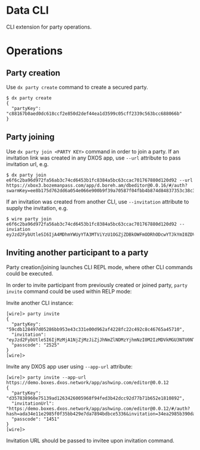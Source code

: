 # Data CLI

CLI extension for party operations.

# Operations

## Party creation

Use `dx party create` command to create a secured party.

```
$ dx party create
{
  "partyKey": "c88167b0aed0dc618ccf2e850d2def44ea1d3599c05cff2339c563bcc688066b"
}
```

## Party joining

Use `dx party join <PARTY KEY>` command in order to join a party.
If an invitation link was created in any DXOS app, use `--url` attribute to pass invitation url, e.g.

```
$ dx party join e6f6c2ba96d972fa56ab3c74cd6453b1fc8384a5bc63ccac701767880d120d92 --url https://xbox3.bozemanpass.com/app/d.boreh.am/dbeditor@0.0.16/#/auth?swarmKey=ee8b175d762dd6a054e066e900b9f39a70587f04fbb4b874d84837353c38c3ba&invitation=4b7d885a1b5927971656b5606c49439c4232e4fed0da5a91cf10678cb55cf88a&hash=78ca686ea23d0ddaaf69eddbc3a413490cecc3d3
```

If an invitation was created from another CLI, use `--invitation` attribute to supply the invitation, e.g.

```
$ wire party join e6f6c2ba96d972fa56ab3c74cd6453b1fc8384a5bc63ccac701767880d120d92 --inviation eyJzd2FybUtleSI6IjA4MDhmYWUyYTA3MTViYzU1OGZjZDBkOWFmODRhODcwYTJkYmI0ZDVlZmY3ZDYxZjI2ODc1MWFkYmYyZDE2NGQiLCJpbnZpdGF0aW9uIjoiZDVlOGI1NmU2MTA2ZmM5NzhmNmUzYmEwZDJjYzlmMmVmODFhZDEzN2NmYmQ2NDFhYTkzNDc5M2Y1NTk5YTMzZiIsImhhc2giOiI3YjRjYzAxMzViM2FjYWEwZDMxMWI3YjcxYmEyZjQwMzQwYjcwODRhIn0=
```

## Inviting another participant to a party

Party creation/joining launches CLI REPL mode, where other CLI commands could be executed.

In order to invite participant from previously created or joined party, `party invite` command could be used within RELP mode:

Invite another CLI instance:

```
[wire]> party invite
{
  "partyKey": "59cdb128497d05286bb953e43c331e00d962af4228fc22c492c8c46765a45710",
  "invitation": "eyJzd2FybUtleSI6IjMzMjA1NjZjMzJiZjJhNmZlNDMzYjhmNzI0M2IzMDVkMGU3NTU0NTAxY2I3MDg0MWE2MDI5NmExYTcyYzJjMmEiLCJpbnZpdGF0aW9uIjoiMzc4ZDkyMTA4M2RkMmU4ODMxYzdmZmY5NTRjZWU0NDMzYzFmOGI3NzkzYWI4NDY2ZTU2YzcwNmY1OTg3ZWFlOSIsImhhc2giOiIyODIxNDUwZDc1NGRmYmNhYjU5YmQ1ZjdlY2M2MWMzYjNmYTJkZGU2In0=",
  "passcode": "2525"
}
[wire]>
```

Invite any DXOS app user using `--app-url` attribute:

```
[wire]> party invite --app-url https://demo.boxes.dxos.network/app/ashwinp.com/editor@0.0.12
{
  "partyKey": "d357838960e75139ad1263426005968f94fed3b42dcc92d77b71b652e1810892",
  "invitationUrl": "https:/demo.boxes.dxos.network/app/ashwinp.com/editor@0.0.12/#/auth?hash=ada34e11e2985f0f35bb429e7da7894bdbce5336&invitation=34ea2985b390dadccd1c3efe0f32a441b9309881cf6714f2166df2279457bba3&swarmKey=25a97c85aaf7732b0826517850ecc99e5d5de3d7a9457607ddb8f5e8458f8215",
  "passcode": "1451"
}
[wire]>
```

Invitation URL should be passed to invitee upon invitation command.
